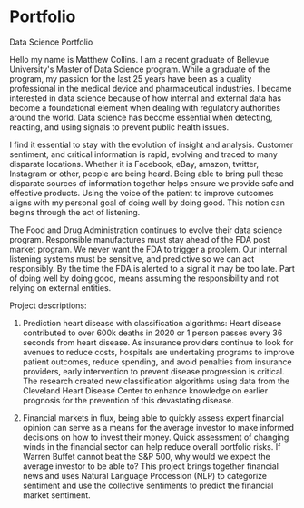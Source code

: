 # Portfolio
Data Science Portfolio

Hello my name is Matthew Collins. I am a recent graduate of Bellevue University's Master of Data Science program. While a graduate of the program, my passion for the last 25 years have been as a quality professional in the medical device and pharmaceutical industries. I became interested in data science because of how internal and external data has become a foundational element when dealing with regulatory authorities around the world. Data science has become essential when detecting, reacting, and using signals to prevent public health issues.

I find it essential to stay with the evolution of insight and analysis. Customer sentiment, and critical information is rapid, evolving and traced to many disparate locations. Whether it is Facebook, eBay, amazon, twitter, Instagram or other, people are being heard. Being able to bring pull these disparate sources of information together helps ensure we provide safe and effective products. Using the voice of the patient to improve outcomes aligns with my personal goal of doing well by doing good. This notion can begins through the act of listening.

The Food and Drug Administration continues to evolve their data science program. Responsible manufactures must stay ahead of the FDA post market program. We never want the FDA to trigger a problem. Our internal listening systems must be sensitive, and predictive so we can act responsibly. By the time the FDA is alerted to a signal it may be too late. Part of doing well by doing good, means assuming the responsibility and not relying on external entities.

Project descriptions:
1.	Prediction heart disease with classification algorithms: Heart disease contributed to over 600k deaths in 2020 or 1 person passes every 36 seconds from heart disease. As insurance providers continue to look for avenues to reduce costs, hospitals are undertaking programs to improve patient outcomes, reduce spending, and avoid penalties from insurance providers, early intervention to prevent disease progression is critical. The research created new classification algorithms using data from the Cleveland Heart Disease Center to enhance knowledge on earlier prognosis for the prevention of this devastating disease.

2.	Financial markets in flux, being able to quickly assess expert financial opinion can serve as a means for the average investor to make informed decisions on how to invest their money. Quick assessment of changing winds in the financial sector can help reduce overall portfolio risks. If Warren Buffet cannot beat the S&P 500, why would we expect the average investor to be able to? This project brings together financial news and uses Natural Language Procession (NLP) to categorize sentiment and use the collective sentiments to predict the financial market sentiment.

